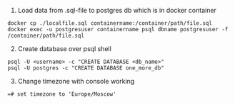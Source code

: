 1. Load data from .sql-file to postgres db which is in docker container
```
docker cp ./localfile.sql containername:/container/path/file.sql
docker exec -u postgresuser containername psql dbname postgresuser -f /container/path/file.sql
```
2. Create database over psql shell
```
psql -U <username> -c "CREATE DATABASE <db_name>"
psql -U postgres -c "CREATE DATABASE one_more_db"
```
3. Change timezone with console working
```
=# set timezone to 'Europe/Moscow'
```
